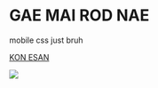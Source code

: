 # GAE MAI ROD NAE

mobile css just bruh

<a href="[konesan.netlify.app]()">KON ESAN</a>


<img src="https://cdn.discordapp.com/attachments/960423388369813514/1214132041025855508/image.png?ex=65f7ff94&is=65e58a94&hm=c84a6eaec9dbcdd9205be46edd96b9ae5ae12cd8611a5c517bd71af7281f4949&" />
